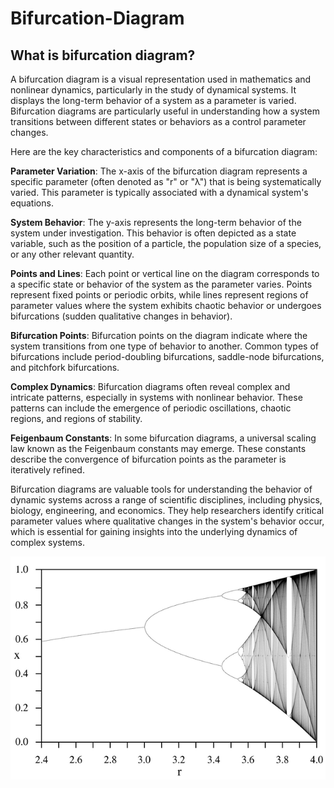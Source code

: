 # Bifurcation-Diagram
 ## What is bifurcation diagram?

A bifurcation diagram is a visual representation used in mathematics and nonlinear dynamics, particularly in the study of dynamical systems. It displays the long-term behavior of a system as a parameter is varied. Bifurcation diagrams are particularly useful in understanding how a system transitions between different states or behaviors as a control parameter changes.

Here are the key characteristics and components of a bifurcation diagram:

**Parameter Variation**: The x-axis of the bifurcation diagram represents a specific parameter (often denoted as "r" or "λ") that is being systematically varied. This parameter is typically associated with a dynamical system's equations.

**System Behavior**: The y-axis represents the long-term behavior of the system under investigation. This behavior is often depicted as a state variable, such as the position of a particle, the population size of a species, or any other relevant quantity.

**Points and Lines**: Each point or vertical line on the diagram corresponds to a specific state or behavior of the system as the parameter varies. Points represent fixed points or periodic orbits, while lines represent regions of parameter values where the system exhibits chaotic behavior or undergoes bifurcations (sudden qualitative changes in behavior).

**Bifurcation Points**: Bifurcation points on the diagram indicate where the system transitions from one type of behavior to another. Common types of bifurcations include period-doubling bifurcations, saddle-node bifurcations, and pitchfork bifurcations.

**Complex Dynamics**: Bifurcation diagrams often reveal complex and intricate patterns, especially in systems with nonlinear behavior. These patterns can include the emergence of periodic oscillations, chaotic regions, and regions of stability.

**Feigenbaum Constants**: In some bifurcation diagrams, a universal scaling law known as the Feigenbaum constants may emerge. These constants describe the convergence of bifurcation points as the parameter is iteratively refined.

Bifurcation diagrams are valuable tools for understanding the behavior of dynamic systems across a range of scientific disciplines, including physics, biology, engineering, and economics. They help researchers identify critical parameter values where qualitative changes in the system's behavior occur, which is essential for gaining insights into the underlying dynamics of complex systems.



![LogisticMap_BifurcationDiagram.png](LogisticMap_BifurcationDiagram.png)




